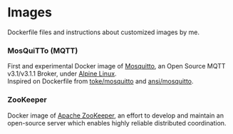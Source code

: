 # Images
Dockerfile files and instructions about customized images by me.

### MosQuiTTo (MQTT)

First and experimental Docker image of [Mosquitto](https://mosquitto.org/), an Open Source MQTT v3.1/v3.1.1 Broker, under [Alpine Linux](https://hub.docker.com/_/alpine/).  
Inspired on Dockerfile from [toke/mosquitto](https://hub.docker.com/r/toke/mosquitto/) and [ansi/mosquitto](https://hub.docker.com/r/ansi/mosquitto/).

### ZooKeeper

Docker image of [Apache ZooKeeper](https://zookeeper.apache.org/), an effort to develop and maintain an open-source 
server which enables highly reliable distributed coordination.

